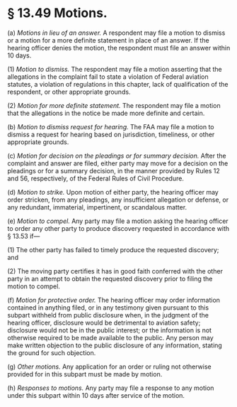 # § 13.49   Motions.

(a) *Motions in lieu of an answer.* A respondent may file a motion to dismiss or a motion for a more definite statement in place of an answer. If the hearing officer denies the motion, the respondent must file an answer within 10 days.


(1) *Motion to dismiss.* The respondent may file a motion asserting that the allegations in the complaint fail to state a violation of Federal aviation statutes, a violation of regulations in this chapter, lack of qualification of the respondent, or other appropriate grounds.


(2) *Motion for more definite statement.* The respondent may file a motion that the allegations in the notice be made more definite and certain.


(b) *Motion to dismiss request for hearing.* The FAA may file a motion to dismiss a request for hearing based on jurisdiction, timeliness, or other appropriate grounds.


(c) *Motion for decision on the pleadings or for summary decision.* After the complaint and answer are filed, either party may move for a decision on the pleadings or for a summary decision, in the manner provided by Rules 12 and 56, respectively, of the Federal Rules of Civil Procedure.


(d) *Motion to strike.* Upon motion of either party, the hearing officer may order stricken, from any pleadings, any insufficient allegation or defense, or any redundant, immaterial, impertinent, or scandalous matter.


(e) *Motion to compel.* Any party may file a motion asking the hearing officer to order any other party to produce discovery requested in accordance with § 13.53 if—


(1) The other party has failed to timely produce the requested discovery; and


(2) The moving party certifies it has in good faith conferred with the other party in an attempt to obtain the requested discovery prior to filing the motion to compel.


(f) *Motion for protective order.* The hearing officer may order information contained in anything filed, or in any testimony given pursuant to this subpart withheld from public disclosure when, in the judgment of the hearing officer, disclosure would be detrimental to aviation safety; disclosure would not be in the public interest; or the information is not otherwise required to be made available to the public. Any person may make written objection to the public disclosure of any information, stating the ground for such objection.


(g) *Other motions.* Any application for an order or ruling not otherwise provided for in this subpart must be made by motion.


(h) *Responses to motions.* Any party may file a response to any motion under this subpart within 10 days after service of the motion.




